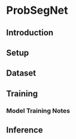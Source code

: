 # ProbSegNet

## Introduction

## Setup

## Dataset

## Training

### Model Training Notes

## Inference

